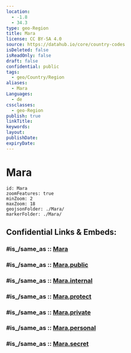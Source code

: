 ```yaml
---
location:
  - -1.8
  - 34.3
type: geo-Region
title: Mara
license: CC BY-SA 4.0
source: https://datahub.io/core/country-codes
isDeleted: false
isReadOnly: false
draft: false
confidential: public
tags:
  - geo/Country/Region
aliases:
  - Mara
Languages:
  - de
cssclasses:
  - geo-Region
publish: true
linkTitle:
keywords:
layout:
publishDate:
expiryDate:
---
```


# Mara

```leaflet
id: Mara
zoomFeatures: true 
minZoom: 2 
maxZoom: 18
geojsonFolder: ./Mara/
markerFolder: ./Mara/
```


## Confidential Links & Embeds: 

### #is_/same_as :: [Mara](/_Standards/Earth/Continent/Africa/Africa~East/Tanzania/regions~Tanzania/Mara.md) 

### #is_/same_as :: [Mara.public](/_public/Earth/Continent/Africa/Africa~East/Tanzania/regions~Tanzania/Mara.public.md) 

### #is_/same_as :: [Mara.internal](/_internal/Earth/Continent/Africa/Africa~East/Tanzania/regions~Tanzania/Mara.internal.md) 

### #is_/same_as :: [Mara.protect](/_protect/Earth/Continent/Africa/Africa~East/Tanzania/regions~Tanzania/Mara.protect.md) 

### #is_/same_as :: [Mara.private](/_private/Earth/Continent/Africa/Africa~East/Tanzania/regions~Tanzania/Mara.private.md) 

### #is_/same_as :: [Mara.personal](/_personal/Earth/Continent/Africa/Africa~East/Tanzania/regions~Tanzania/Mara.personal.md) 

### #is_/same_as :: [Mara.secret](/_secret/Earth/Continent/Africa/Africa~East/Tanzania/regions~Tanzania/Mara.secret.md)

